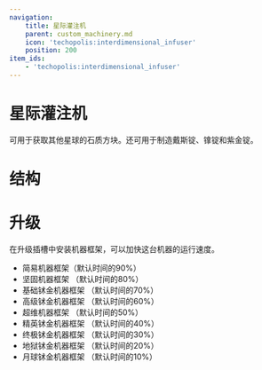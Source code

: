 ```yaml
---
navigation:
    title: 星际灌注机
    parent: custom_machinery.md
    icon: 'techopolis:interdimensional_infuser'
    position: 200
item_ids:
    - 'techopolis:interdimensional_infuser'
---
```


# 星际灌注机

可用于获取其他星球的石质方块。还可用于制造戴斯锭、镎锭和紫金锭。

<Recipe id="techopolis:interdimensional_infuser" />

# 结构

<GameScene zoom="2" interactive={true}>
  <ImportStructure src="../assets/structures/custom_machinery/interdimensional_infuser.nbt" />
</GameScene>

# 升级

在升级插槽中安装机器框架，可以加快这台机器的运行速度。

- 简易机器框架（默认时间的90%）
- 坚固机器框架 （默认时间的80%）
- 基础𬬸金机器框架 （默认时间的70%）
- 高级𬬸金机器框架 （默认时间的60%）
- 超维机器框架 （默认时间的50%）
- 精英𬬸金机器框架 （默认时间的40%）
- 终极𬬸金机器框架 （默认时间的30%）
- 地狱𬬸金机器框架 （默认时间的20%）
- 月球𬬸金机器框架 （默认时间的10%）